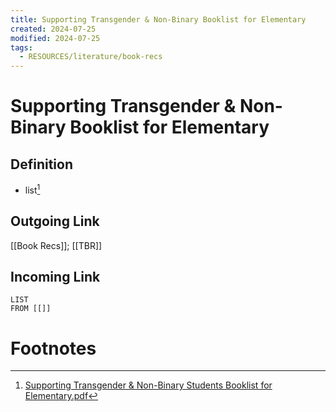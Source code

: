 ```yaml
---
title: Supporting Transgender & Non-Binary Booklist for Elementary
created: 2024-07-25
modified: 2024-07-25
tags:
  - RESOURCES/literature/book-recs
---
```

# Supporting Transgender & Non-Binary Booklist for Elementary
## Definition
- list[^1]
## Outgoing Link
[[Book Recs]]; [[TBR]]
## Incoming Link
```dataview
LIST
FROM [[]]
```
# Footnotes

[^1]: [Supporting Transgender & Non-Binary Students Booklist for Elementary.pdf](https://hrc-prod-requests.s3-us-west-2.amazonaws.com/welcoming-schools/documents/WS-Supporting-Transgender-Non-Binary-Booklist-for-Elementary.pdf)
